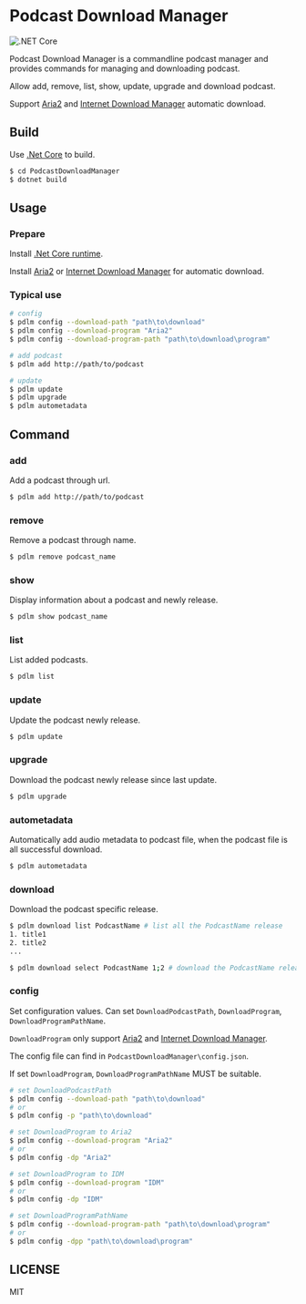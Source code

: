 # Podcast Download Manager

![.NET Core](https://github.com/ZhukovWang/PodcastDownloadManager/workflows/.NET%20Core/badge.svg)

Podcast Download Manager is a commandline podcast manager and provides commands for managing and downloading podcast.

Allow add, remove, list, show, update, upgrade and download podcast.

Support [Aria2](https://aria2.github.io/) and [Internet Download Manager](http://www.internetdownloadmanager.com/) automatic download.

## Build

Use [.Net Core](https://dotnet.microsoft.com/) to build.

```bash
$ cd PodcastDownloadManager
$ dotnet build
```

## Usage

### Prepare

Install [.Net Core runtime](https://dotnet.microsoft.com/).

Install [Aria2](https://aria2.github.io/) or [Internet Download Manager](http://www.internetdownloadmanager.com/) for automatic download.

### Typical use

```bash
# config
$ pdlm config --download-path "path\to\download"
$ pdlm config --download-program "Aria2"
$ pdlm config --download-program-path "path\to\download\program"

# add podcast
$ pdlm add http://path/to/podcast

# update
$ pdlm update
$ pdlm upgrade
$ pdlm autometadata
```

## Command

### add

Add a podcast through url.

```bash
$ pdlm add http://path/to/podcast
```

### remove

Remove a podcast through name.

```bash
$ pdlm remove podcast_name
```

### show

Display information about a podcast and newly release.

```bash
$ pdlm show podcast_name
```

### list

List added podcasts.

```bash
$ pdlm list
```

### update

Update the podcast newly release.

```bash
$ pdlm update
```

### upgrade

Download the podcast newly release since last update.

```bash
$ pdlm upgrade
```

### autometadata

Automatically add audio metadata to podcast file, when the podcast file is all successful download.

```bash
$ pdlm autometadata
```

### download

Download the podcast specific release.

```bash
$ pdlm download list PodcastName # list all the PodcastName release
1. title1
2. title2
...

$ pdlm download select PodcastName 1;2 # download the PodcastName release no.1 and no.2
```

### config

Set configuration values. Can set `DownloadPodcastPath`, `DownloadProgram`, `DownloadProgramPathName`.

`DownloadProgram` only support [Aria2](https://aria2.github.io/) and [Internet Download Manager](http://www.internetdownloadmanager.com/).

The config file can find in `PodcastDownloadManager\config.json`.

If set `DownloadProgram`, `DownloadProgramPathName` MUST be suitable.

```bash
# set DownloadPodcastPath
$ pdlm config --download-path "path\to\download"
# or
$ pdlm config -p "path\to\download"

# set DownloadProgram to Aria2
$ pdlm config --download-program "Aria2"
# or
$ pdlm config -dp "Aria2"

# set DownloadProgram to IDM
$ pdlm config --download-program "IDM"
# or
$ pdlm config -dp "IDM"

# set DownloadProgramPathName
$ pdlm config --download-program-path "path\to\download\program"
# or
$ pdlm config -dpp "path\to\download\program"
```

## LICENSE

MIT
